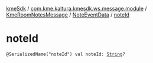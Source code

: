 [kmeSdk](../../../index.md) / [com.kme.kaltura.kmesdk.ws.message.module](../../index.md) / [KmeRoomNotesMessage](../index.md) / [NoteEventData](index.md) / [noteId](./note-id.md)

# noteId

`@SerializedName("noteId") val noteId: `[`String`](https://kotlinlang.org/api/latest/jvm/stdlib/kotlin/-string/index.html)`?`